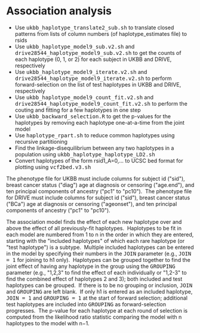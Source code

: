 # Association analysis #

* Use <kbd>ukbb_haplotype_translate2_sub.sh</kbd> to translate closed patterns from lists of column numbers (of haplotype_estimates file) to rsids
* Use <kbd>ukbb_haplotype_model9_sub.v2.sh</kbd> and <kbd>drive28544_haplotype_model9_sub.v2.sh</kbd> to get the counts of each haplotype (0, 1, or 2) for each subject in UKBB and DRIVE, respectively
* Use <kbd>ukbb_haplotype_model9_iterate.v2.sh</kbd> and <kbd>drive28544_haplotype_model9_iterate.v2.sh</kbd> to perform forward-selection on the list of test haplotypes in UKBB and DRIVE, respectively
* Use <kbd>ukbb_haplotype_model9_count_fit.v2.sh</kbd> and <kbd>drive28544_haplotype_model9_count_fit.v2.sh</kbd> to perform the couting and fitting for a few haplotypes in one step
* Use <kbd>ukbb_backward_selection.R</kbd> to get the p-values for the haplotypes by removing each haplotype one-at-a-time from the joint model
* Use <kbd>haplotype_rpart.sh</kbd> to reduce common haplotypes using recursive partitioning
* Find the linkage-disequilibrium between any two haplotypes in a population using <kbd>ukbb_haplotype_haplotype_LD2.sh</kbd>
* Convert haplotypes of the form rsid1_A=0,... to UCSC bed format for plotting using <kbd>vcf2bed.v3.sh</kbd>

The phenotype file for UKBB must include columns for subject id ("sid"), breast cancer status ("diag") age at diagnosis or censoring ("age.end"), and ten principal components of ancestry ("pc1" to "pc10").&nbsp; The phenotype file for DRIVE must include columns for subject id ("sid"), breast cancer status ("BCa") age at diagnosis or censoring ("ageonset"), and ten principal components of ancestry ("pc1" to "pc10").

The association model finds the effect of each new haplotype over and above the effect of all previously-fit haplotypes.&nbsp; Haplotypes to be fit in each model are numbered from 1 to n in the order in which they are entered, starting with the "included haplotypes" of which each rare haplotype (or "test haplotype") is a subtype.&nbsp; Multiple included haplotypes can be entered in the model by specifying their numbers in the <kbd>JOIN</kbd> parameter (e.g., <kbd>JOIN = 1</kbd> for joining to h1 only).&nbsp; Haplotypes can be grouped together to find the joint effect of having any haplotype in the group using the <kbd>GROUPING</kbd> parameter (e.g., "1,2,3" to find the effect of each individually or "1,2-3" to find the combined effect of haplotypes 2 and 3); both included and test haplotypes can be grouped.&nbsp; If there is to be no grouping or inclusion, <kbd>JOIN</kbd> and <kbd>GROUPING</kbd> are left blank.&nbsp; If only h1 is entered as an included haplotype, <kbd>JOIN = 1</kbd> and <kbd>GROUPING = 1</kbd> at the start of forward selection; additional test haplotypes are included into <kbd>GROUPING</kbd> as forward-selection progresses.&nbsp; The p-value for each haplotype at each round of selection is computed from the likelihood ratio statistic comparing the model with n haplotypes to the model with n&minus;1.

